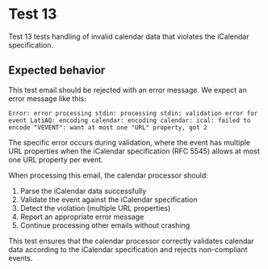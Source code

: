 # Test 13

Test 13 tests handling of invalid calendar data that violates the iCalendar specification.

## Expected behavior

This test email should be rejected with an error message. We expect an error message like this:

```
Error: error processing stdin: processing stdin: validation error for event LatiAQ: encoding calendar: encoding calendar: ical: failed to encode "VEVENT": want at most one "URL" property, got 2
```

The specific error occurs during validation, where the event has multiple URL properties when the iCalendar specification (RFC 5545) allows at most one URL property per event.

When processing this email, the calendar processor should:
1. Parse the iCalendar data successfully
2. Validate the event against the iCalendar specification
3. Detect the violation (multiple URL properties)
4. Report an appropriate error message
5. Continue processing other emails without crashing

This test ensures that the calendar processor correctly validates calendar data according to the iCalendar specification and rejects non-compliant events.